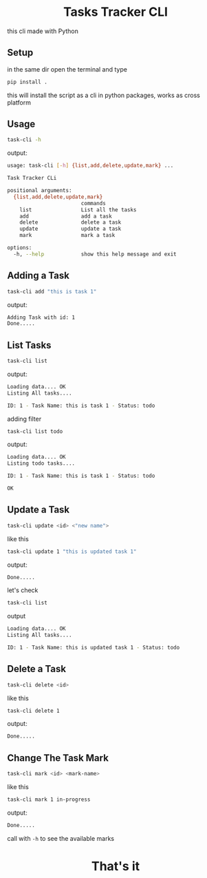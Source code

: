 <h1 style="text-align: center;">Tasks Tracker CLI</h1>
this cli made with Python

## Setup
in the same dir open the terminal and type
```bash
pip install .
```

this will install the script as a cli in python packages, works as cross platform

## Usage
```bash
task-cli -h
```

output:
```bash
usage: task-cli [-h] {list,add,delete,update,mark} ...

Task Tracker CLi

positional arguments:
  {list,add,delete,update,mark}
                        commands
    list                List all the tasks
    add                 add a task
    delete              delete a task
    update              update a task
    mark                mark a task

options:
  -h, --help            show this help message and exit
```

## Adding a Task
```bash
task-cli add "this is task 1"
```

output:
```bash
Adding Task with id: 1
Done.....
```

## List Tasks
```bash
task-cli list
```

output:
```bash
Loading data.... OK
Listing All tasks....

ID: 1 - Task Name: this is task 1 - Status: todo
```
adding filter
```bash
task-cli list todo
```

output:
```bash
Loading data.... OK
Listing todo tasks....

ID: 1 - Task Name: this is task 1 - Status: todo

OK
```

## Update a Task
```bash
task-cli update <id> <"new name">
```

like this
```bash
task-cli update 1 "this is updated task 1"
```

output:
```bash
Done.....
```

let's check
```bash
task-cli list
```

output
```bash
Loading data.... OK
Listing All tasks....

ID: 1 - Task Name: this is updated task 1 - Status: todo
```

## Delete a Task
```bash
task-cli delete <id>
```

like this
```bash
task-cli delete 1
```

output:
```bash
Done.....
```

## Change The Task Mark
```bash
task-cli mark <id> <mark-name>
```

like this
```bash
task-cli mark 1 in-progress
```

output:
```bash
Done.....
```

call with `-h` to see the available marks

<h1 style="text-align: center;">That's it</h1>
